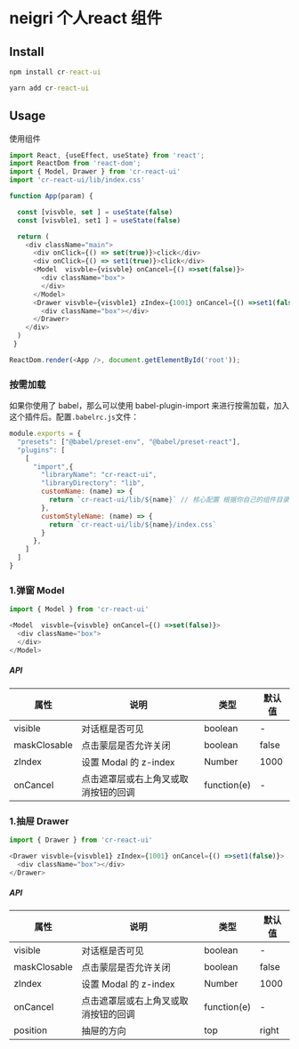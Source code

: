 # neigri 个人react 组件

## Install
```cmd
npm install cr-react-ui

yarn add cr-react-ui

```
## Usage
使用组件
```js
import React, {useEffect, useState} from 'react';
import ReactDom from 'react-dom';
import { Model, Drawer } from 'cr-react-ui'
import 'cr-react-ui/lib/index.css'

function App(param) { 

  const [visvble, set ] = useState(false)
  const [visvble1, set1 ] = useState(false)

  return (
    <div className="main">
      <div onClick={() => set(true)}>click</div>
      <div onClick={() => set1(true)}>click</div>
      <Model  visvble={visvble} onCancel={() =>set(false)}>
        <div className="box">
        </div>
      </Model>
      <Drawer visvble={visvble1} zIndex={1001} onCancel={() =>set1(false)}>
        <div className="box"></div>
      </Drawer>
    </div>
  )
 }

ReactDom.render(<App />, document.getElementById('root'));

```
### 按需加载
 如果你使用了 babel，那么可以使用 babel-plugin-import 来进行按需加载，加入这个插件后。配置```.babelrc.js```文件：
```js
module.exports = {
  "presets": ["@babel/preset-env", "@babel/preset-react"],
  "plugins": [
    [
      "import",{
        "libraryName": "cr-react-ui",
        "libraryDirectory": "lib",
        customName: (name) => {
          return `cr-react-ui/lib/${name}` // 核心配置 根据你自己的组件目录配置
        },
        customStyleName: (name) => {
          return `cr-react-ui/lib/${name}/index.css`
        }
      },
    ]
  ]
}

```
### 1.弹窗 Model
```js
import { Model } from 'cr-react-ui'

<Model  visvble={visvble} onCancel={() =>set(false)}>
  <div className="box">
  </div>
</Model>
```
##### API
| 属性 | 说明 | 类型 | 默认值 |
| ------------ | ------------- | ------------ | ------------- |
| visible | 对话框是否可见  | boolean | - |
| maskClosable | 点击蒙层是否允许关闭  | boolean | false  |
| zIndex | 设置 Modal 的 z-index  | Number | 1000  |
| onCancel | 点击遮罩层或右上角叉或取消按钮的回调  | function(e) | - |

### 1.抽屉 Drawer
```js
import { Drawer } from 'cr-react-ui'

<Drawer visvble={visvble1} zIndex={1001} onCancel={() =>set1(false)}>
  <div className="box"></div>
</Drawer>
```
##### API
| 属性 | 说明 | 类型 | 默认值 |
| ------------ | ------------- | ------------ | ------------- |
| visible | 对话框是否可见  | boolean | - |
| maskClosable | 点击蒙层是否允许关闭  | boolean | false  |
| zIndex | 设置 Modal 的 z-index  | Number | 1000  |
| onCancel | 点击遮罩层或右上角叉或取消按钮的回调  | function(e) | - |
| position | 抽屉的方向  | top | right | bottom | left | top |


